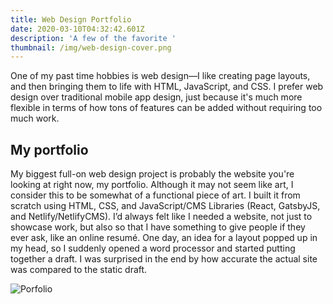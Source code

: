 ```yaml
---
title: Web Design Portfolio
date: 2020-03-10T04:32:42.601Z
description: 'A few of the favorite '
thumbnail: /img/web-design-cover.png
---
```

One of my past time hobbies is web design—I like creating page layouts, and then bringing them to life with HTML, JavaScript, and CSS. I prefer web design over traditional mobile app design, just because it's much more flexible in terms of how tons of features can be added without requiring too much work.

## My portfolio

My biggest full-on web design project is probably the website you're looking at right now, my portfolio. Although it may not seem like art, I consider this to be somewhat of a functional piece of art. I built it from scratch using HTML, CSS, and JavaScript/CMS Libraries (React, GatsbyJS, and Netlify/NetlifyCMS). I’d always felt like I needed a website, not just to showcase work, but also so that I have something to give people if they ever ask, like an online resumé. One day, an idea for a layout popped up in my head, so I suddenly opened a word processor and started putting together a draft. I was surprised in the end by how accurate the actual site was compared to the static draft.

![Porfolio](/img/portfolio-comparison.png)